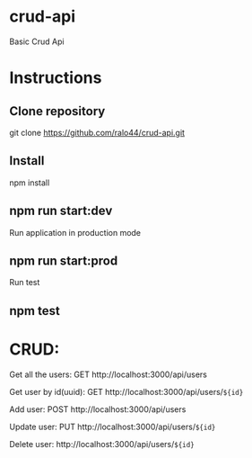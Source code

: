 # crud-api
Basic Crud Api
# Instructions

## Clone repository

git clone https://github.com/ralo44/crud-api.git

## Install

npm install

## npm run start:dev

Run application in production mode

## npm run start:prod

Run test

## npm test

# CRUD:

 Get all the users: GET http://localhost:3000/api/users

 Get user by id(uuid): GET http://localhost:3000/api/users/`${id}`

 Add user: POST http://localhost:3000/api/users

 Update user: PUT http://localhost:3000/api/users/`${id}` 

 Delete user: http://localhost:3000/api/users/`${id}`
